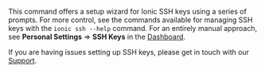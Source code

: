 This command offers a setup wizard for Ionic SSH keys using a series of prompts. For more control, see the commands available for managing SSH keys with the `ionic ssh --help` command. For an entirely manual approach, see **Personal Settings** => **SSH Keys** in the [Dashboard](https://dashboard.ionicframework.com/settings/ssh-keys).

If you are having issues setting up SSH keys, please get in touch with our [Support](https://ion.link/support-request).